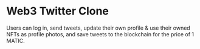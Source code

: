 # Web3 Twitter Clone

Users can log in, send tweets, update their own profile & use their owned NFTs as profile photos, and save tweets to the blockchain for the price of 1 MATIC.
